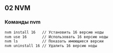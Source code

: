 ## 02 NVM

### Команды nvm

```bash
nvm install 16   // Установить 16 версию ноды
nvm use 16       // Использовать 16 версию ноды
nvm ls           // Показать имеющиеся версии
nvm uninstall 16 // Удалить 16 версию ноды
```
